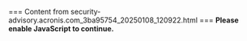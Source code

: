 === Content from security-advisory.acronis.com_3ba95754_20250108_120922.html ===
**Please enable JavaScript to continue.**
